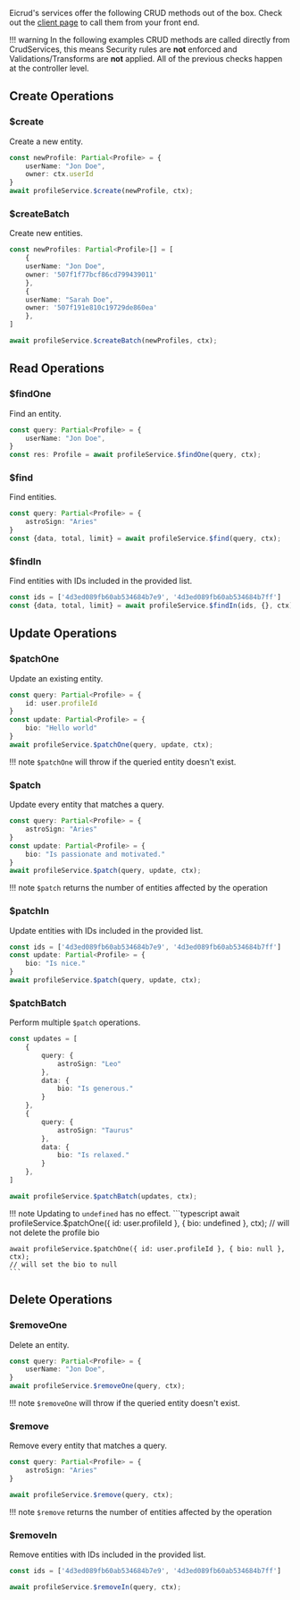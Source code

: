 Eicrud's services offer the following CRUD methods out of the box. Check out the [client page]() to call them from your front end.

!!! warning
    In the following examples CRUD methods are called directly from CrudServices, this means Security rules are **not** enforced and Validations/Transforms are **not** applied. All of the previous checks happen at the controller level.

## Create Operations

### $create
Create a new entity.
```typescript
const newProfile: Partial<Profile> = {
    userName: "Jon Doe",
    owner: ctx.userId
}
await profileService.$create(newProfile, ctx);
```

### $createBatch
Create new entities.
```typescript
const newProfiles: Partial<Profile>[] = [
    {
    userName: "Jon Doe",
    owner: '507f1f77bcf86cd799439011'
    },
    {
    userName: "Sarah Doe",
    owner: '507f191e810c19729de860ea'
    },
]

await profileService.$createBatch(newProfiles, ctx);
```

## Read Operations


### $findOne
Find an entity.
```typescript
const query: Partial<Profile> = {
    userName: "Jon Doe",
}
const res: Profile = await profileService.$findOne(query, ctx);
```

### $find
Find entities.
```typescript
const query: Partial<Profile> = {
    astroSign: "Aries"
}
const {data, total, limit} = await profileService.$find(query, ctx);
```


### $findIn 
Find entities with IDs included in the provided list. 
```typescript
const ids = ['4d3ed089fb60ab534684b7e9', '4d3ed089fb60ab534684b7ff']
const {data, total, limit} = await profileService.$findIn(ids, {}, ctx);
```

## Update Operations

### $patchOne
Update an existing entity.
```typescript
const query: Partial<Profile> = {
    id: user.profileId
}
const update: Partial<Profile> = {
    bio: "Hello world"
}
await profileService.$patchOne(query, update, ctx); 
```
!!! note
    `$patchOne` will throw if the queried entity doesn't exist.

### $patch
Update every entity that matches a query.
```typescript
const query: Partial<Profile> = {
    astroSign: "Aries"
}
const update: Partial<Profile> = {
    bio: "Is passionate and motivated."
}
await profileService.$patch(query, update, ctx);
```
!!! note
    `$patch` returns the number of entities affected by the operation

### $patchIn
Update entities with IDs included in the provided list. 
```typescript
const ids = ['4d3ed089fb60ab534684b7e9', '4d3ed089fb60ab534684b7ff']
const update: Partial<Profile> = {
    bio: "Is nice."
}
await profileService.$patch(query, update, ctx);
```

### $patchBatch
Perform multiple `$patch` operations.
```typescript
const updates = [
    {
        query: {
            astroSign: "Leo"
        },
        data: {
            bio: "Is generous."
        }
    },
    {
        query: {
            astroSign: "Taurus"
        },
        data: {
            bio: "Is relaxed."
        }
    },
]

await profileService.$patchBatch(updates, ctx);
```

!!! note
    Updating to `undefined` has no effect.
    ```typescript
    await profileService.$patchOne({ id: user.profileId }, { bio: undefined }, ctx);
    // will not delete the profile bio

    await profileService.$patchOne({ id: user.profileId }, { bio: null }, ctx);
    // will set the bio to null
    ```
    
## Delete Operations

### $removeOne
Delete an entity.
```typescript
const query: Partial<Profile> = {
    userName: "Jon Doe",
}
await profileService.$removeOne(query, ctx);
```
!!! note
    `$removeOne` will throw if the queried entity doesn't exist.

### $remove
Remove every entity that matches a query.
```typescript
const query: Partial<Profile> = {
    astroSign: "Aries"
}

await profileService.$remove(query, ctx);
```
!!! note
    `$remove` returns the number of entities affected by the operation

### $removeIn
Remove entities with IDs included in the provided list. 
```typescript
const ids = ['4d3ed089fb60ab534684b7e9', '4d3ed089fb60ab534684b7ff']

await profileService.$removeIn(query, ctx);
```